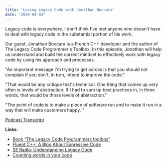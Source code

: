 ```yaml
---
title: "Loving Legacy Code with Jonathan Boccara"
date: "2020-04-03"
---
```


Legacy code is everywhere. I don't think I've met anyone who doesn't have to deal with legacy code in the substantial portion of his work.

Our guest, Jonathan Boccara is a French C++ developer and the author of The Legacy Code Programmer's Toolbox. In this episode, Jonathan will help us understand and build the correct mindset to effectively work with legacy code by using his approach and processes.

"An important message I'm trying to get across is that you should not complain if you don't, in turn, intend to improve the code."

"That would be any critique that's technical. One thing that comes up very often is levels of abstraction. If I had to sum up best practices in, in three words, that would be those levels of abstraction."

"The point of code is to make a piece of software run and to make it run in a way that will make customers happy. "

[Podcast Transcript](https://corecursive.com/jonathan-boccara-loving-legacy-code-transcript/)

**Links**:

- [Book “The Legacy Code Programmers toolbox”](https://leanpub.com/legacycode/)
- [Fluent C++: A Blog About Expressive Code](http://www.fluentcpp.com/)
- [SE Radio: Understanding Legacy Code](https://www.se-radio.net/2019/04/363-jonathan-boccara-on-understanding-legacy-code/)
- [Counting words in your code](http://www.fluentcpp.com/word-count/)
